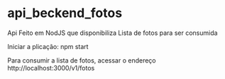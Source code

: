# api_beckend_fotos
Api Feito em NodJS que disponibiliza Lista de fotos para ser consumida

Iniciar a plicação:
npm start

Para consumir a lista de fotos, acessar o endereço http://localhost:3000/v1/fotos


